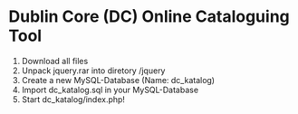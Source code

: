 # Dublin Core (DC) Online Cataloguing Tool

1. Download all files
2. Unpack jquery.rar into diretory /jquery
3. Create a new MySQL-Database (Name: dc_katalog)
4. Import dc_katalog.sql in your MySQL-Database
5. Start dc_katalog/index.php!